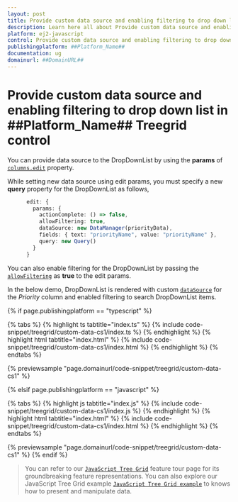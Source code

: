 ```yaml
---
layout: post
title: Provide custom data source and enabling filtering to drop down list in ##Platform_Name## Treegrid control | Syncfusion
description: Learn here all about Provide custom data source and enabling filtering to drop down list in Syncfusion ##Platform_Name## Treegrid control of Syncfusion Essential JS 2 and more.
platform: ej2-javascript
control: Provide custom data source and enabling filtering to drop down list 
publishingplatform: ##Platform_Name##
documentation: ug
domainurl: ##DomainURL##
---
```


# Provide custom data source and enabling filtering to drop down list in ##Platform_Name## Treegrid control

You can provide data source to the DropDownList by using the **params** of [`columns.edit`](../api/treegrid/column/#edit) property.

While setting new data source using edit params, you must specify a new **query** property for the DropDownList as follows,

```ts
      edit: {
        params: {
          actionComplete: () => false,
          allowFiltering: true,
          dataSource: new DataManager(priorityData),
          fields: { text: "priorityName", value: "priorityName" },
          query: new Query()
        }
      }
```

You can also enable filtering for the DropDownList by passing the [`allowFiltering`](../../api/drop-down-list/#allowfiltering) as **true** to the edit params.

In the below demo, DropDownList is rendered with custom [`dataSource`](../../api/drop-down-list/#datasource) for the *Priority* column and enabled filtering to search DropDownList items.

{% if page.publishingplatform == "typescript" %}

 {% tabs %}
{% highlight ts tabtitle="index.ts" %}
{% include code-snippet/treegrid/custom-data-cs1/index.ts %}
{% endhighlight %}
{% highlight html tabtitle="index.html" %}
{% include code-snippet/treegrid/custom-data-cs1/index.html %}
{% endhighlight %}
{% endtabs %}
        
{% previewsample "page.domainurl/code-snippet/treegrid/custom-data-cs1" %}

{% elsif page.publishingplatform == "javascript" %}

{% tabs %}
{% highlight js tabtitle="index.js" %}
{% include code-snippet/treegrid/custom-data-cs1/index.js %}
{% endhighlight %}
{% highlight html tabtitle="index.html" %}
{% include code-snippet/treegrid/custom-data-cs1/index.html %}
{% endhighlight %}
{% endtabs %}

{% previewsample "page.domainurl/code-snippet/treegrid/custom-data-cs1" %}
{% endif %}

> You can refer to our [`JavaScript Tree Grid`](https://www.syncfusion.com/javascript-ui-controls/js-tree-grid) feature tour page for its groundbreaking feature representations. You can also explore our JavaScript Tree Grid example [`JavaScript Tree Grid example`](https://ej2.syncfusion.com/demos/#/material/tree-grid/treegrid-overview.html) to knows how to present and manipulate data.